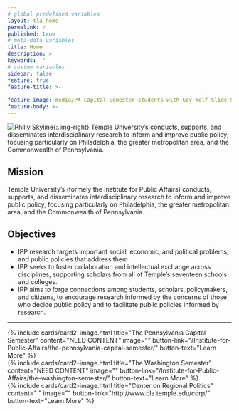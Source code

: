 ```yaml
---
# global predefined variables
layout: tla_home
permalink: /
published: true
# meta-data variables
title: Home
description: >
keywords: ''
# custom variables
sidebar: false
feature: true
feature-title: >- 
  
feature-image: media/PA-Capital-Semester-students-with-Gov-Wolf-Slide-Show.png
feature-body: >-
---
```

![Philly Skyline]({{site.baseurl}}/media/philly_skyline120.jpeg){:.img-right}
Temple University’s  conducts, supports, and disseminates interdisciplinary research to inform and improve public policy, focusing particularly on Philadelphia, the greater metropolitan area, and the Commonwealth of Pennsylvania. 

## Mission
Temple University’s  (formely the Institute for Public Affairs) conducts, supports, and disseminates interdisciplinary research to inform and improve public policy, focusing particularly on Philadelphia, the greater metropolitan area, and the Commonwealth of Pennsylvania.

## Objectives
- IPP research targets important social, economic, and political problems, and public policies that address them.
- IPP seeks to foster collaboration and intellectual exchange across disciplines, supporting scholars from all of Temple’s seventeen schools and colleges.
- IPP aims to forge connections among students, scholars, policymakers, and citizens, to encourage research informed by the concerns of those who decide public policy and to facilitate public policies informed by research.

___

<div class="row row-wide">
  <div class="col m12 l4">{% include cards/card2-image.html 
    title="The Pennsylvania Capital Semester" 
    content="NEED CONTENT" 
    image="" 
    button-link="/Institute-for-Public-Affairs/the-pennsylvania-capital-semester/" 
    button-text="Learn More" %}
  </div>
  <div class="row row-wide">
    <div class="col m12 l4">{% include cards/card2-image.html 
      title="The Washington Semester" 
      content="NEED CONTENT" 
      image="" 
      button-link="/Institute-for-Public-Affairs/the-washington-semester/" 
      button-text="Learn More" %}
    </div>
    <div class="row row-wide">
      <div class="col m12 l4">{% include cards/card2-image.html 
        title="Center on Regional Politics" 
        content=" " 
        image="" 
        button-link="http://www.cla.temple.edu/corp/" 
        button-text="Learn More" %}
      </div>
</div>
